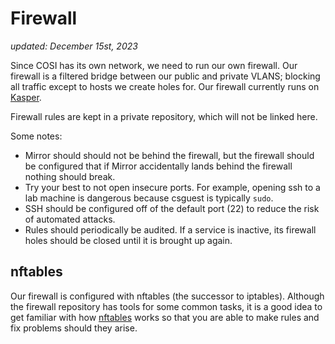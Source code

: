 # Firewall

_updated: December 15st, 2023_

Since COSI has its own network, we need to run our own firewall. 
Our firewall is a filtered bridge between our public and private VLANS; blocking 
all traffic except to hosts we create holes for. Our firewall currently runs on
[Kasper](../infrastructure/servers/kasper.md).

Firewall rules are kept in a private repository, which will not be linked here.

Some notes:
- Mirror should should not be behind the firewall, but the firewall should be configured that if Mirror accidentally lands behind the firewall nothing should break.
- Try your best to not open insecure ports. For example, opening ssh to a lab machine is dangerous because csguest is typically `sudo`.
- SSH should be configured off of the default port (22) to reduce the risk of automated attacks.
- Rules should periodically be audited. If a service is inactive, its firewall holes should be closed until it is brought up again.

## nftables

Our firewall is configured with nftables (the successor to iptables). 
Although the firewall repository has tools for some common tasks, it is a good
idea to get familiar with how [nftables](https://wiki.nftables.org/) works so
that you are able to make rules and fix problems should they arise.
